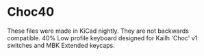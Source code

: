# Choc40
These files were made in KiCad nightly. They are not backwards compatible.
40% Low profile keyboard designed for Kailh 'Choc' v1 switches and MBK Extended keycaps.
